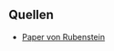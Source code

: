 ## Quellen
- [Paper von Rubenstein](https://www.eecs.harvard.edu/ssr/papers/aamas13-rubenstein.pdf)
